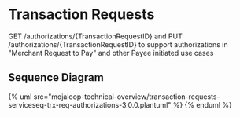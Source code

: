 # Transaction Requests

GET /authorizations/{TransactionRequestID} and PUT /authorizations/{TransactionRequestID} to support authorizations in "Merchant Request to Pay" and other Payee initiated use cases

## Sequence Diagram

{% uml src="mojaloop-technical-overview/transaction-requests-serviceseq-trx-req-authorizations-3.0.0.plantuml" %}
{% enduml %}